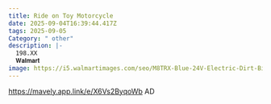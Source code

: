 ```yaml
---
title: Ride on Toy Motorcycle
date: 2025-09-04T16:39:44.417Z
tags: 2025-09-05
Category: " other"
description: |-
  198.XX
  𝐖𝐚𝐥𝐦𝐚𝐫𝐭
image: https://i5.walmartimages.com/seo/M8TRX-Blue-24V-Electric-Dirt-Bike-Ride-on-Toy-Motorcycle-for-Kids-and-Teens_55d066af-d101-40db-a7b0-ea2987b8b4d5.eed529d06d743b21517d57b7a2cdc8ec.jpeg?odnHeight=2000&odnWidth=2000&odnBg=FFFFFF
---
```

https://mavely.app.link/e/X6Vs2ByqoWb    AD